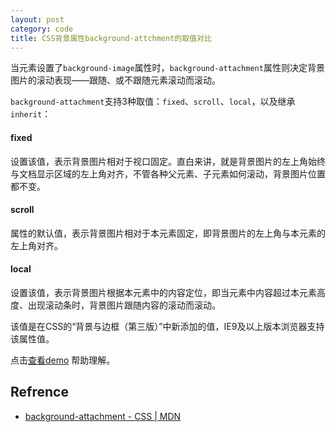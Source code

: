 ```yaml
---
layout: post
category: code
title: CSS背景属性background-attchment的取值对比
---
```


当元素设置了``background-image``属性时，``background-attachment``属性则决定背景图片的滚动表现——跟随、或不跟随元素滚动而滚动。

``background-attachment``支持3种取值：``fixed``、``scroll``、``local``，以及继承``inherit``：

#### fixed

设置该值，表示背景图片相对于视口固定。直白来讲，就是背景图片的左上角始终与文档显示区域的左上角对齐，不管各种父元素、子元素如何滚动，背景图片位置都不变。

#### scroll

属性的默认值，表示背景图片相对于本元素固定，即背景图片的左上角与本元素的左上角对齐。

#### local

设置该值，表示背景图片根据本元素中的内容定位，即当元素中内容超过本元素高度、出现滚动条时，背景图片跟随内容的滚动而滚动。

该值是在CSS的“背景与边框（第三版）”中新添加的值，IE9及以上版本浏览器支持该属性值。

点击[查看demo](http://codepen.io/shhider/pen/gLGBWg) 帮助理解。


## Refrence

- [background-attachment - CSS | MDN](https://developer.mozilla.org/zh-CN/docs/Web/CSS/background-attachment)
